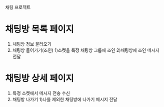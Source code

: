 채팅 프로젝트

# 채팅방 목록 페이지
1. 채팅방 정보 불러오기
2. 채팅방 들어가기(조인)
1)소켓을 특정 채팅방 그룹에 조인
2)채팅방에 조인 메시지 전달

# 채팅방 상세 페이지
1. 특정 소켓에서 메시지 전송 수신
2. 채팅방 나가기
1)나를 제외한 채팅방에 나가기 메시지 전달